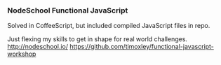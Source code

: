 ### NodeSchool Functional JavaScript

Solved in CoffeeScript, but included compiled JavaScript files in repo.

Just flexing my skills to get in shape for real world challenges.
http://nodeschool.io/
https://github.com/timoxley/functional-javascript-workshop
